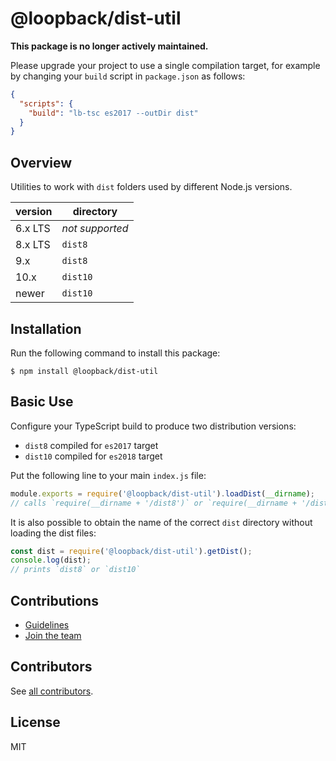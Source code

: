 # @loopback/dist-util

**This package is no longer actively maintained.**

Please upgrade your project to use a single compilation target, for example by
changing your `build` script in `package.json` as follows:

```json
{
  "scripts": {
    "build": "lb-tsc es2017 --outDir dist"
  }
}
```

## Overview

Utilities to work with `dist` folders used by different Node.js versions.

| version | directory       |
| ------- | --------------- |
| 6.x LTS | _not supported_ |
| 8.x LTS | `dist8`         |
| 9.x     | `dist8`         |
| 10.x    | `dist10`        |
| newer   | `dist10`        |

## Installation

Run the following command to install this package:

```
$ npm install @loopback/dist-util
```

## Basic Use

Configure your TypeScript build to produce two distribution versions:

- `dist8` compiled for `es2017` target
- `dist10` compiled for `es2018` target

Put the following line to your main `index.js` file:

```js
module.exports = require('@loopback/dist-util').loadDist(__dirname);
// calls `require(__dirname + '/dist8')` or `require(__dirname + '/dist10')`
```

It is also possible to obtain the name of the correct `dist` directory without
loading the dist files:

```js
const dist = require('@loopback/dist-util').getDist();
console.log(dist);
// prints `dist8` or `dist10`
```

## Contributions

- [Guidelines](https://github.com/strongloop/loopback-next/blob/master/docs/CONTRIBUTING.md)
- [Join the team](https://github.com/strongloop/loopback-next/issues/110)

## Contributors

See
[all contributors](https://github.com/strongloop/loopback-next/graphs/contributors).

## License

MIT
